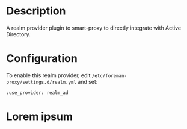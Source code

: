# Description
A realm provider plugin to smart-proxy to directly integrate with Active Directory.

# Configuration

To enable this realm provider, edit `/etc/foreman-proxy/settings.d/realm.yml` and set:

    :use_provider: realm_ad
    

# Lorem ipsum
